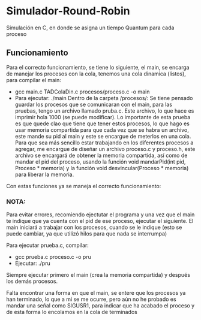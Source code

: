 # Simulador-Round-Robin
Simulación en C, en donde se asigna un tiempo Quantum para cada proceso
## Funcionamiento
Para el correcto funcionamiento, se tiene lo siguiente, el main, se encarga de manejar los procesos con la cola, tenemos una cola dinamica (listos), para compilar el main:
* gcc main.c TADColaDin.c procesos/proceso.c -o main
* Para ejecutar: ./main
Dentro de la carpeta /procesos/: Se tiene pensado guardar los procesos que se comunicaran con el main, para las pruebas, tengo un archivo llamado pruba.c.
Este archivo, lo que hace es imprimir hola 1000 (se puede modificar). Lo importante de esta prueba es que quede clao que tiene que tener estos procesos, lo que hago es usar memoria compartida para que cada vez que se habra un archivo, este mande su pid al main y este se encargue de meterlos en una cola.
Para que sea más sencillo estar trabajando en los diferentes procesos a agregar, me encargue de diseñar un archivo proceso.c y proceso.h, este archivo se encargará de obtener la memoria compartida, así como de mandar el pid del proceso, usando la función void mandarPid(int pid, Proceso * memoria) y la función void desvincular(Proceso * memoria) para liberar la memoria.

Con estas funciones ya se maneja el correcto funcionamiento:
### NOTA:
Para evitar errores, recomiendo ejectutar el programa y una vez que el main te indique que ya cuenta con el pid de ese proceso, ejecutar el siguiente.
El main iniciará a trabajar con los procesos, cuando se le indique (esto se puede cambiar, ya que utilizó hilos para que nada se interrumpa)

Para ejecutar prueba.c, compilar:
* gcc prueba.c proceso.c -o pru
* Ejecutar: ./pru

Siempre ejecutar primero el main (crea la memoria compartida) y después los demás procesos.

Falta encontrar una forma en que el main, se entere que los procesos ya han terminado, lo que a mi se me ocurre, pero aún no he probado es mandar una señal como SIGUSR1, para indicar que ha acabado el proceso y de esta forma lo encolamos en la cola de terminados
